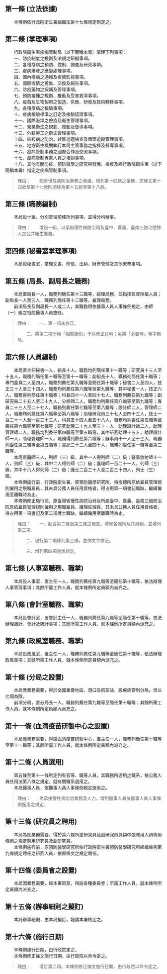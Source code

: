 第一條 (立法依據)
-----------------
　　本條例依行政院衛生署組織法第十七條規定制定之。  


第二條 (掌理事項)
-----------------
　　行政院衛生署疾病管制局（以下簡稱本局）掌理下列事項：  
　　一、防疫制度之規劃及法規之研擬事項。  
　　二、各種疫病之預防、控制、調查及研究事項。  
　　三、疫病爆發之應變處理事項。  
　　四、國內疫病之通報及疫情監視事項。  
　　五、國際疫情之蒐集、交換及報告事項。  
　　六、防疫藥物之採購及管理事項。  
　　七、預防接種之規劃、推動及受害救濟事項。  
　　八、疫苗及生物製劑之製造、供應、研發及技術轉移事項。  
　　九、各種疫病之檢驗事項。  
　　十、疫病檢驗標準之訂定及檢驗認證事項。  
　　十一、國際港埠之檢疫及衛生管理事項。  
　　十二、營業衛生之規劃、推動及督導事項。  
　　十三、外籍勞工之衛生管理事項。  
　　十四、結核病之防治、社區巡迴檢查及個案追蹤管理事項。  
　　十五、地方衛生機關執行本局主管事務之指揮及督導事項。  
　　十六、疫病管制事務之國際合作及交流事項。  
　　十七、疫病管制專業人員之培訓事項。  
　　十八、其他有關防疫、預防醫學之研究與發展、檢疫及經行政院衛生署（以下簡稱本署）指定之疾病管制事項。  
> 理由：　　配合慢性病防治業務之承接，增列第十四款之業務，原條文第十四款至第十七款則順移為第十五款至第十八款。



第三條 (職務編制)
-----------------
　　本局設十組，分別掌理前條所列事項，並得分科辦事。  
> 理由：　　增設一組，以承辦慢性病防治局及臺中、嘉義、臺南三防治院移入之公共衛生業務。



第四條 (秘書室掌理事項)
-----------------------
　　本局設秘書室，掌理文書、印信、出納、財產管理及其他庶務事項。  


第五條 (局長、副局長之職務)
---------------------------
　　本局置局長一人，職務列簡任第十三職等，綜理局務，並指揮監督所屬人員；副局長一人至三人，職務列簡任第十二職等，襄理局務。  
　　前項局長及副局長一人或二人，其職務得依醫事人員人事條例規定，由師（一）級之相關醫事人員擔任。  
> 理由：　　一、第一項未修正。

> 　　二、將第二項所稱「相當級別」予以修正訂明；另將「必要時」等字刪除。



第六條 (人員編制)
-----------------
　　本局置主任秘書一人，組長十人，職務均列簡任第十一職等；研究員十三人至十五人，職務列簡任第十職等至第十一職等；副組長十人，職務列簡任第十職等；專門委員二人至四人，職務列薦任第九職等至簡任第十職等；秘書二人至四人，技正三十人至三十四人，職務均列薦任第八職等至第九職等，其中秘書一人，技正六人，職務得列簡任第十職等；科長四十一人至四十七人，職務列薦任第九職等；副研究員二十五人至二十九人，分析師二人，職務均列薦任第八職等至第九職等；專員二十三人至二十七人，職務列薦任第七職等至第八職等；設計師二人，管理師二人，職務均列薦任第六職等至第八職等；助理研究員三十七人至四十三人，技士一百二十一人至一百三十三人，科員五十四人至五十八人，職務均列委任第五職等或薦任第六職等至第七職等；研究助理二十九人至三十一人，助理設計師二人，助理管理師二人，職務均列委任第四職等至第五職等，其中研究助理十五人，助理設計師一人，助理管理師一人，職務得列薦任第六職等；辦事員十一人至十三人，職務列委任第三職等至第五職等；書記三十二人至四十人，職務列委任第一職等至第三職等。  
　　本局置醫師三人，列師（三）級，其中一人得列師（二）級；醫事放射師十一人，列師（三）級，其中二人得列師（二）級；護理師一百二十一人，列師（三）級，其中十六人得列師（二）級；護士二百三十人至二百三十四人，列士（生）級。  
　　本條例施行前，行政院衛生署、原預防醫學研究所、檢疫總所原依雇員管理規則僱用之現職雇員，其未具公務人員任用資格者，得占用第一項書記職缺，繼續僱用至離職時為止。  
　　本條例修正施行前，原臺灣省慢性病防治局及所屬臺中、嘉義、臺南三個防治院原依雇員管理規則僱用之現職雇員、護理佐理員，其未具公務人員任用資格者，得占用第一項書記及第二項護士職缺，繼續僱用至離職時為止。  
> 理由：　　一、配合第二條及第三條之規定，增修各職稱及其員額，並增列第二項。

> 　　二、現行第二項移列第三項，並作文字修正。

> 　　三、增列第四項過渡規定。



第七條 (人事室職務、職掌)
-------------------------
　　本局設人事室，置主任一人，職務列薦任第九職等至簡任第十職等，依法辦理人事管理事項；其餘所需工作人員，就本條例所定員額內派充之。  


第八條 (會計室職務、職掌)
-------------------------
　　本局設會計室，置會計主任一人，職務列薦任第九職等至簡任第十職等，依法辦理歲計、會計及統計事項；其餘所需工作人員，就本條例所定員額內派充之。  


第九條 (政風室職務、職掌)
-------------------------
　　本局設政風室，置主任一人，職務列薦任第九職等至簡任第十職等，依法辦理政風事項；其餘所需工作人員，就本條例所定員額內派充之。  


第十條 (分局之設置)
-------------------
　　本局應業務需要，得於全國重要地區、港口及航空站，設疾病管制分局。但以七個為限。  
　　前項分局，置分局長一人，職務列薦任第九職等至簡任第十職等；其餘所需工作人員，就本條例所定員額內派充之。  


第十一條 (血清疫苗研製中心之設置)
---------------------------------
　　本局應業務需要，得設血清疫苗研製中心，置主任一人，職務列簡任第十職等至第十一職等；其餘所需工作人員，就本條例所定員額內派充之。  


第十二條 (人員選用)
-------------------
　　第五條至第十一條所定列有官等、職等人員，其職務所適用之職系，依公務人員任用法第八條之規定，就有關職系選用之。  
　　本局醫事人員，依醫事人員人事條例規定進用之。  
> 理由：　　為承接慢性病防治業務及人力，增列醫事人員依醫事人員人事條例進用之規定。



第十三條 (研究員之聘用)
-----------------------
　　本局為應業務需要，得於第六條所定研究員及副研究員員額中依聘用人員聘用條例之規定聘用研究員及副研究員。  
　　本條例施行前，原預防醫學研究所依行政院衛生署預防醫學研究所組織條例第九條規定聘任之研究人員，依原條文之規定聘任。  


第十四條 (委員會之設置)
-----------------------
　　本局因業務需要，經本署同意，得設各種委員會；所需工作人員，就本條例所定員額內派充之。  


第十五條 (辦事細則之擬訂)
-------------------------
　　本局辦事細則，由本局擬訂，報請本署核定之。  


第十六條 (施行日期)
-------------------
　　本條例施行日期，由行政院定之。  
　　本條例修正條文施行日期，由行政院以命令定之。  
> 理由：　　增訂第二項。本條例修正條文施行日期，由行政院以命令定之。